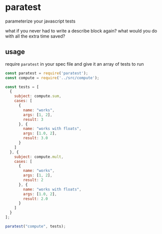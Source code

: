 # paratest
parameterize your javascript tests

what if you never had to write a describe block again? what would you do with all the extra time saved?

## usage
require `paratest` in your spec file and give it an array of tests to run

```js
const paratest = require('paratest');
const compute = require('../src/compute');

const tests = [
  {
    subject: compute.sum,
    cases: [
      {
        name: "works",
        args: [1, 2],
        result: 3
      }, {
        name: "works with floats",
        args: [1.0, 2],
        result: 3.0
      }
    ]
  }, {
    subject: compute.mult,
    cases: [
      {
        name: "works",
        args: [1, 2],
        result: 2
      }, {
        name: "works with floats",
        args: [1.0, 2],
        result: 2.0
      }
    ]
  }
];

paratest("compute", tests);
```
